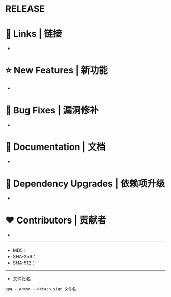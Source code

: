 # RELEASE

# 📗 Links | 链接
- 

# ⭐ New Features | 新功能
- 

# 🐞 Bug Fixes | 漏洞修补
- 

# 📔 Documentation | 文档
- 

# 🔨 Dependency Upgrades | 依赖项升级
- 

# ❤ Contributors | 贡献者
- 

---

- MD5：
- SHA-256：
- SHA-512：

---

- 文件签名

```
gpg --armor --detach-sign 文件名
```
